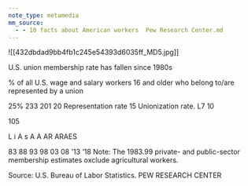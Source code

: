 ```yaml
---
note_type: metamedia
mm_source:
  - - 10 facts about American workers  Pew Research Center.md
---
```


![[432dbdad9bb4fb1c245e54393d6035ff_MD5.jpg]]

U.S. union membership rate has fallen
since 1980s

% of all U.S. wage and salary workers 16 and
older who belong to/are represented by a union

25%
233
201
20
Representation rate
15
Unionization rate. L7
10

105

L i A s A A AR ARAES

83 88 93 98 03 08 '13 ‘18
Note: The 1983.99 private- and public-sector membership
estimates oxclude agricultural workers.

Source: U.S. Bureau of Labor Statistics.
PEW RESEARCH CENTER

